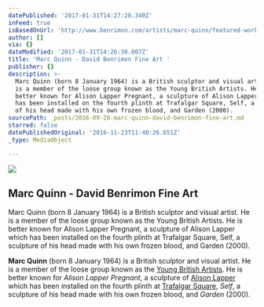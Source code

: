 ```yaml
---
datePublished: '2017-01-31T14:27:28.340Z'
inFeed: true
isBasedOnUrl: 'http://www.benrimon.com/artists/marc-quinn/featured-works?view=slider#1'
author: []
via: {}
dateModified: '2017-01-31T14:26:38.007Z'
title: 'Marc Quinn - David Benrimon Fine Art '
publisher: {}
description: >-
  Marc Quinn (born 8 January 1964) is a British sculptor and visual artist. He
  is a member of the loose group known as the Young British Artists. He is
  better known for Alison Lapper Pregnant, a sculpture of Alison Lapper which
  has been installed on the fourth plinth at Trafalgar Square, Self, a sculpture
  of his head made with his own frozen blood, and Garden (2000).
sourcePath: _posts/2016-09-28-marc-quinn-david-benrimon-fine-art.md
starred: false
datePublishedOriginal: '2016-11-23T11:40:26.651Z'
_type: MediaObject

---
```

<article style=""><img src="https://imgflo.herokuapp.com/graph/2b2431f8e7ba7b0/a907a65ff73b774c0f36681065c1b978/noop.jpeg?input=https%3A%2F%2Fs3.amazonaws.com%2Ffiles.collageplatform.com.prod%2Fimage_cache%2F1010x580_fit%2F54188ee109a72c022291c1d0%2F081c6f7b7f1adc0ee0bc5bdbac0172c4.jpeg" /><h1>Marc Quinn - David Benrimon Fine Art </h1><p>Marc Quinn (born 8 January 1964) is a British sculptor and visual artist. He is a member of the loose group known as the Young British Artists. He is better known for Alison Lapper Pregnant, a sculpture of Alison Lapper which has been installed on the fourth plinth at Trafalgar Square, Self, a sculpture of his head made with his own frozen blood, and Garden (2000).</p></article>

**Marc Quinn** (born 8 January 1964) is a British sculptor and visual artist. He is a member of the loose group known as the [Young British Artists][0]. He is better known for _Alison Lapper Pregnant_, a sculpture of [Alison Lapper][1] which has been installed on the fourth plinth at [Trafalgar Square][2], _Self_, a sculpture of his head made with his own frozen blood, and _Garden_ (2000).

[0]: https://en.wikipedia.org/wiki/Young_British_Artists "Young British Artists"
[1]: https://en.wikipedia.org/wiki/Alison_Lapper "Alison Lapper"
[2]: https://en.wikipedia.org/wiki/Trafalgar_Square "Trafalgar Square"